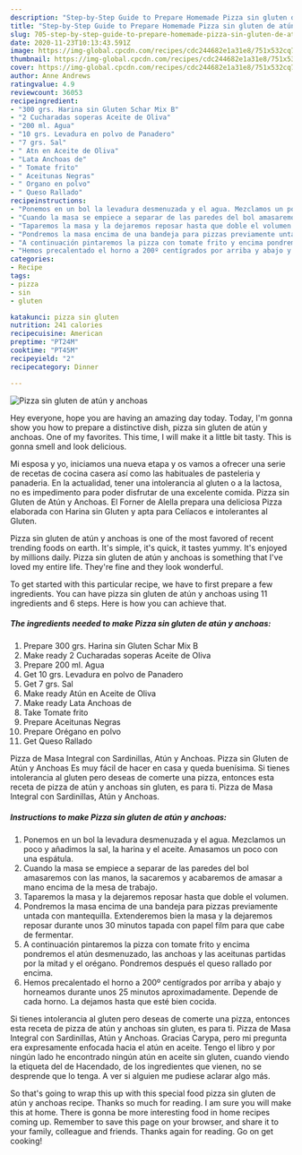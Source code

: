 ```yaml
---
description: "Step-by-Step Guide to Prepare Homemade Pizza sin gluten de atún y anchoas"
title: "Step-by-Step Guide to Prepare Homemade Pizza sin gluten de atún y anchoas"
slug: 705-step-by-step-guide-to-prepare-homemade-pizza-sin-gluten-de-atun-y-anchoas
date: 2020-11-23T10:13:43.591Z
image: https://img-global.cpcdn.com/recipes/cdc244682e1a31e8/751x532cq70/pizza-sin-gluten-de-atun-y-anchoas-foto-principal.jpg
thumbnail: https://img-global.cpcdn.com/recipes/cdc244682e1a31e8/751x532cq70/pizza-sin-gluten-de-atun-y-anchoas-foto-principal.jpg
cover: https://img-global.cpcdn.com/recipes/cdc244682e1a31e8/751x532cq70/pizza-sin-gluten-de-atun-y-anchoas-foto-principal.jpg
author: Anne Andrews
ratingvalue: 4.9
reviewcount: 36053
recipeingredient:
- "300 grs. Harina sin Gluten Schar Mix B"
- "2 Cucharadas soperas Aceite de Oliva"
- "200 ml. Agua"
- "10 grs. Levadura en polvo de Panadero"
- "7 grs. Sal"
- " Atn en Aceite de Oliva"
- "Lata Anchoas de"
- " Tomate frito"
- " Aceitunas Negras"
- " Organo en polvo"
- " Queso Rallado"
recipeinstructions:
- "Ponemos en un bol la levadura desmenuzada y el agua. Mezclamos un poco y añadimos la sal, la harina y el aceite. Amasamos un poco con una espátula."
- "Cuando la masa se empiece a separar de las paredes del bol amasaremos con las manos, la sacaremos y acabaremos de amasar a mano encima de la mesa de trabajo."
- "Taparemos la masa y la dejaremos reposar hasta que doble el volumen."
- "Pondremos la masa encima de una bandeja para pizzas previamente untada con mantequilla. Extenderemos bien la masa y la dejaremos reposar durante unos 30 minutos tapada con papel film para que cabe de fermentar."
- "A continuación pintaremos la pizza con tomate frito y encima pondremos el atún desmenuzado, las anchoas y las aceitunas partidas por la mitad y el orégano. Pondremos después el queso rallado por encima."
- "Hemos precalentado el horno a 200º centígrados por arriba y abajo y horneamos durante unos 25 minutos aproximadamente. Depende de cada horno. La dejamos hasta que esté bien cocida."
categories:
- Recipe
tags:
- pizza
- sin
- gluten

katakunci: pizza sin gluten 
nutrition: 241 calories
recipecuisine: American
preptime: "PT24M"
cooktime: "PT45M"
recipeyield: "2"
recipecategory: Dinner

---
```



![Pizza sin gluten de atún y anchoas](https://img-global.cpcdn.com/recipes/cdc244682e1a31e8/751x532cq70/pizza-sin-gluten-de-atun-y-anchoas-foto-principal.jpg)

Hey everyone, hope you are having an amazing day today. Today, I'm gonna show you how to prepare a distinctive dish, pizza sin gluten de atún y anchoas. One of my favorites. This time, I will make it a little bit tasty. This is gonna smell and look delicious.

Mi esposa y yo, iniciamos una nueva etapa y os vamos a ofrecer una serie de recetas de cocina casera así como las habituales de pasteleria y panaderia. En la actualidad, tener una intolerancia al gluten o a la lactosa, no es impedimento para poder disfrutar de una excelente comida. Pizza sin Gluten de Atún y Anchoas. El Forner de Alella prepara una deliciosa Pizza elaborada con Harina sin Gluten y apta para Celíacos e intolerantes al Gluten.

Pizza sin gluten de atún y anchoas is one of the most favored of recent trending foods on earth. It's simple, it's quick, it tastes yummy. It's enjoyed by millions daily. Pizza sin gluten de atún y anchoas is something that I've loved my entire life. They're fine and they look wonderful.


To get started with this particular recipe, we have to first prepare a few ingredients. You can have pizza sin gluten de atún y anchoas using 11 ingredients and 6 steps. Here is how you can achieve that.

<!--inarticleads1-->

##### The ingredients needed to make Pizza sin gluten de atún y anchoas:

1. Prepare 300 grs. Harina sin Gluten Schar Mix B
1. Make ready 2 Cucharadas soperas Aceite de Oliva
1. Prepare 200 ml. Agua
1. Get 10 grs. Levadura en polvo de Panadero
1. Get 7 grs. Sal
1. Make ready  Atún en Aceite de Oliva
1. Make ready Lata Anchoas de
1. Take  Tomate frito
1. Prepare  Aceitunas Negras
1. Prepare  Orégano en polvo
1. Get  Queso Rallado


Pizza de Masa Integral con Sardinillas, Atún y Anchoas. Pizza sin Gluten de Atún y Anchoas Es muy fácil de hacer en casa y queda buenísima. Si tienes intolerancia al gluten pero deseas de comerte una pizza, entonces esta receta de pizza de atún y anchoas sin gluten, es para ti. Pizza de Masa Integral con Sardinillas, Atún y Anchoas. 

<!--inarticleads2-->

##### Instructions to make Pizza sin gluten de atún y anchoas:

1. Ponemos en un bol la levadura desmenuzada y el agua. Mezclamos un poco y añadimos la sal, la harina y el aceite. Amasamos un poco con una espátula.
1. Cuando la masa se empiece a separar de las paredes del bol amasaremos con las manos, la sacaremos y acabaremos de amasar a mano encima de la mesa de trabajo.
1. Taparemos la masa y la dejaremos reposar hasta que doble el volumen.
1. Pondremos la masa encima de una bandeja para pizzas previamente untada con mantequilla. Extenderemos bien la masa y la dejaremos reposar durante unos 30 minutos tapada con papel film para que cabe de fermentar.
1. A continuación pintaremos la pizza con tomate frito y encima pondremos el atún desmenuzado, las anchoas y las aceitunas partidas por la mitad y el orégano. Pondremos después el queso rallado por encima.
1. Hemos precalentado el horno a 200º centígrados por arriba y abajo y horneamos durante unos 25 minutos aproximadamente. Depende de cada horno. La dejamos hasta que esté bien cocida.


Si tienes intolerancia al gluten pero deseas de comerte una pizza, entonces esta receta de pizza de atún y anchoas sin gluten, es para ti. Pizza de Masa Integral con Sardinillas, Atún y Anchoas. Gracias Carypa, pero mi pregunta era expresamente enfocada hacia el atún en aceite. Tengo el libro y por ningún lado he encontrado ningún atún en aceite sin gluten, cuando viendo la etiqueta del de Hacendado, de los ingredientes que vienen, no se desprende que lo tenga. A ver si alguien me pudiese aclarar algo más. 

So that's going to wrap this up with this special food pizza sin gluten de atún y anchoas recipe. Thanks so much for reading. I am sure you will make this at home. There is gonna be more interesting food in home recipes coming up. Remember to save this page on your browser, and share it to your family, colleague and friends. Thanks again for reading. Go on get cooking!
